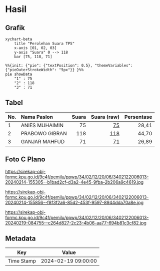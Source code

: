 # Hasil

## Grafik

```mermaid
xychart-beta
    title "Perolehan Suara TPS"
    x-axis [01, 02, 03]
    y-axis "Suara" 0 --> 118
    bar [75, 118, 71]
```

```mermaid
%%{init: {"pie": {"textPosition": 0.5}, "themeVariables": {"pieOuterStrokeWidth": "5px"}} }%%
pie showData
    "1" : 75
    "2" : 118
    "3" : 71
```

## Tabel

| No. | Nama Paslon    | Suara | Suara (raw) | Persentase |
|:--- |:-------------- | -----:| -----------:| ----------:|
| 1   | ANIES MUHAIMIN | 75    | [75][p-1]   | 28,41      |
| 2   | PRABOWO GIBRAN | 118   | [118][p-2]  | 44,70      |
| 3   | GANJAR MAHFUD  | 71    | [71][p-3]   | 26,89      |


[p-1]: https://github.com/gigit-pemilu/pemilu-2024-34-di-yogyakarta/blob/main/pilpres/hitung-suara/sub/34-di-yogyakarta/sub/02-bantul/sub/12-banguntapan/sub/2006-potorono/sub/013-tps/sub/paslon-1.txt
[p-2]: https://github.com/gigit-pemilu/pemilu-2024-34-di-yogyakarta/blob/main/pilpres/hitung-suara/sub/34-di-yogyakarta/sub/02-bantul/sub/12-banguntapan/sub/2006-potorono/sub/013-tps/sub/paslon-2.txt
[p-3]: https://github.com/gigit-pemilu/pemilu-2024-34-di-yogyakarta/blob/main/pilpres/hitung-suara/sub/34-di-yogyakarta/sub/02-bantul/sub/12-banguntapan/sub/2006-potorono/sub/013-tps/sub/paslon-3.txt

## Foto C Plano

https://sirekap-obj-formc.kpu.go.id/9c4f/pemilu/ppwp/34/02/12/20/06/3402122006013-20240214-155305--b1bad2cf-d3a2-4e45-9fba-2b206a9c4619.jpg

https://sirekap-obj-formc.kpu.go.id/9c4f/pemilu/ppwp/34/02/12/20/06/3402122006013-20240214-155856--f8f3f2a6-85d2-453f-9597-8944dda70a8e.jpg

https://sirekap-obj-formc.kpu.go.id/9c4f/pemilu/ppwp/34/02/12/20/06/3402122006013-20240219-084755--c264d827-2c23-4b06-aa77-694b81c3cf82.jpg


## Metadata

| Key        | Value               |
| ---------- | ------------------- |
| Time Stamp | 2024-02-19 09:00:00 |



